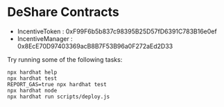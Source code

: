 # DeShare Contracts 

- IncentiveToken : 0xF99F6b5b837c98395B25D57fD6391C783B16e0ef
- IncentiveManager : 0x8EcE70D97403369acB8B7F53B96a0F272aEd2D33

Try running some of the following tasks:

```shell
npx hardhat help
npx hardhat test
REPORT_GAS=true npx hardhat test
npx hardhat node
npx hardhat run scripts/deploy.js
```
